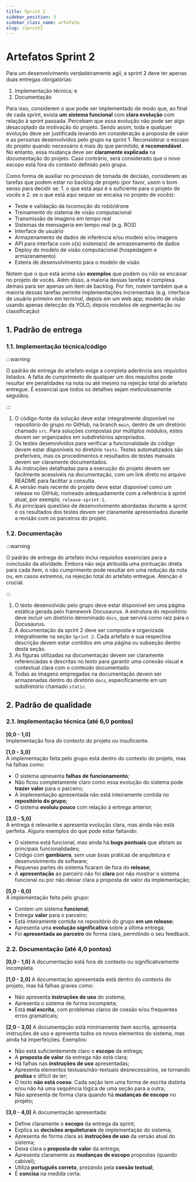 ```yaml
---
title: Sprint 2
sidebar_position: 3
sidebar_class_name: artefato
slug: /sprint2
---
```


# Artefatos Sprint 2

Para um desenvolvimento verdadeiramente agil, a sprint 2 deve ter apenas duas
entregas obrigatórias:

1. Implementação técnica; e
2. Documentação

Para isso, considerem o que pode ser implementado de modo que, ao final de cada
sprint, exista **um sistema funcional** com **clara evolução** com relação à
sprint passada. Percebam que essa evolução não pode ser algo desacoplado da
motivação do projeto. Sendo assim, toda e qualquer evolução deve ser
justificada levando em consideração a proposta de valor e as personas
desenvolvidos pelo grupo na sprint 1. Reconsiderar o escopo do projeto quando
necessário é mais do que permitido, **é recomendável**. No entanto, essa
mudança deve ser **claramente explicada** na documentação do projeto. Caso
contrário, será considerado que o novo escopo está fora do contexto definido
pelo grupo.

Como forma de auxiliar no processo de tomada de decisão,
considerem as tarefas que podem estar no backlog de projeto (por favor, usem o
bom senso para decidir se: 1. o que está aqui é o suficiente para o projeto de
vocês e 2. se o que está aqui sequer se encaixa no projeto de vocês):

* Teste e validação da locomoção do robô/drone
* Treinamento do sistema de visão computacional
* Transmissão de imagens em tempo real
* Sistemas de mensageria em tempo real (e.g. ROS)
* Interface de usuário
* Armazenamento de dados de inferência e/ou modelo e/ou imagens
* API para interface com o(s) sistema(s) de armazenamento de dados
* Deploy do modelo de visão computacional (hospedagem e armazenamento)
* Esteira de desenvolvimento para o modelo de visão

Notem que o que está acima são **exemplos** que podem ou não se encaixar no
projeto de vocês. Além disso, a maioria dessas tarefas é complexa demais para
ser apenas um item de backlog. Por fim, notem também que a maioria dessas
tarefas permite implementações incrementais (e.g. interface de usuário primeiro
em terminal, depois em um web app; modelo de visão usando apenas detecção da
YOLO, depois modelos de segmentação ou classificação)

## 1. Padrão de entrega

### 1.1. Implementação técnica/código

:::warning

O padrão de entrega do artefato exige a completa aderência aos requisitos
listados. A falta de cumprimento de qualquer um dos requisitos pode resultar em
penalidades na nota ou até mesmo na rejeição total do artefato entregue. É
essencial que todos os detalhes sejam meticulosamente seguidos.

:::

1. O código-fonte da solução deve estar integralmente disponível no repositório
   do grupo no GitHub, na branch `main`, dentro de um diretório chamado `src`.
       Para soluções compostas por múltiplos módulos, estes devem ser
       organizados em subdiretórios apropriados.
2. Os testes desenvolvidos para verificar a funcionalidade do código devem
   estar disponíveis no diretório `tests`. Testes automatizados são
   preferíveis, mas os procedimentos e resultados de testes manuais devem ser
   claramente documentados.
3. As instruções detalhadas para a execução do projeto devem ser facilmente
   acessíveis na documentação, com um link direto no arquivo README para
   facilitar a consulta.
4. A versão mais recente do projeto deve estar disponível como um release no
   GitHub, nomeado adequadamente com a referência à sprint atual, por exemplo,
   `release-sprint-1`.
5. As principais questões de desenvolvimento abordadas durante a sprint e os
   resultados dos testes devem ser claramente apresentados durante a revisão
   com os parceiros do projeto.

### 1.2. Documentação

:::warning

O padrão de entrega do artefato inclui requisitos essenciais para a conclusão
da atividade. Embora não seja atribuída uma pontuação direta para cada item, o
não cumprimento pode resultar em uma redução da nota ou, em casos extremos, na
rejeição total do artefato entregue. Atenção é crucial.

:::

1. O texto desenvolvido pelo grupo deve estar disponível em uma página estática
   gerada pelo framework Docusaurus. A estrutura do repositório deve incluir um
   diretório denominado `docs`, que servirá como raiz para o Docusaurus.
2. A documentação da sprint 2 deve ser composta e organizada integralmente na
   seção `Sprint 2`. Cada artefato e sua respectiva descrição devem estar
   contidos em uma página ou subseção dentro desta seção.
3. As figuras utilizadas na documentação devem ser claramente referenciadas e
   descritas no texto para garantir uma conexão visual e contextual clara com o
   conteúdo documentado.
4. Todas as imagens empregadas na documentação devem ser armazenadas dentro do
   diretório `docs`, especificamente em um subdiretório chamado `static`.

## 2. Padrão de qualidade

### 2.1. Implementação técnica (até 6,0 pontos)

**[0,0 - 1,0]**  
Implementação fora do contexto do projeto ou insuficiente.

**[1,0 - 3,0]**  
A implementação feita pelo grupo está dentro do contexto do projeto, mas há
falhas como:
* O sistema apresenta **falhas de funcionamento**;
* Não ficou completamente claro como essa evolução do sistema pode **trazer
valor** para o parceiro;
* A implementação apresentada não está inteiramente contida no **repositório do
grupo**;
* O sistema **evoluiu pouco** com relação à entrega anterior;

**[3,0 - 5,0]**  
A entrega é relevante e apresenta evolução clara, mas ainda não está perfeita.
Alguns exemplos do que pode estar faltando:
* O sistema está funcional, mas ainda há **bugs pontuais** que afetam as principais funcionalidades;
* Código com **gambiarra**, sem usar boas práticas de arquitetura e desenvolvimento de software;
* Pequenas partes do sistema ficaram de fora do **release**;
* A **apresentação** ao parceiro não foi **clara** por não mostrar o sistema
funcional ou por não deixar clara a proposta de valor da implementação;

**[5,0 - 6,0]**  
A implementação feita pelo grupo:
* Contem um sistema **funcional**;
* Entrega **valor** para o parceiro;
* Está inteiramente contida no repositório do grupo **em um release**; 
* Apresenta uma **evolução significativa** sobre a última entrega;
* Foi **apresentada ao parceiro** de forma clara, permitindo o seu feedback.

### 2.2. Documentação (até 4,0 pontos)

**[0,0 - 1,0]**
A documentação está fora de contexto ou significativamente incompleta.

**[1,0 - 2,0]**
A documentação apresentada está dentro do contexto do projeto, mas há falhas
graves como:
* Não apresenta **instruções de uso** do sistema;
* Apresenta o sistema de forma incompleta;
* Está **mal escrita**, com problemas claros de coesão e/ou frequentes erros
gramaticais;

**[2,0 - 3,0]**
A documentação está minimamente bem escrita, apresenta instruções de uso e
apresenta todos os novos elementos do sistema, mas ainda há imperfeições.
Exemplos:
* Não está suficientemente claro o **escopo** da entrega;
* A **proposta de valor** da entrega não está clara;
* Há falhas nas **instruções de uso** apresentadas;
* Apresenta elementos textuais/não-textuais desnecessários, se tornando
**prolixa** e difícil de ler;
* O texto **não está coeso**. Cada seção tem uma forma de escrita distinta e/ou
não há uma sequência lógica de uma seção para a outra;
* Não apresenta de forma clara quando há **mudanças de escopo** no projeto;

**[3,0 - 4,0]**
A documentação apresentada:
* Define claramente o **escopo** da entrega da sprint;
* Explica as **decisões arquiteturais** de implementação do sistema;
* Apresenta de forma clara as **instruções de uso** da versão atual do sistema;
* Deixa clara a **proposta de valor** da entrega;
* Apresenta claramente as **mudanças de escopo** propostas (quando cabível);
* Utiliza **português correto**, prezando pela **coesão textual**;
* É **concisa** na medida certa.
